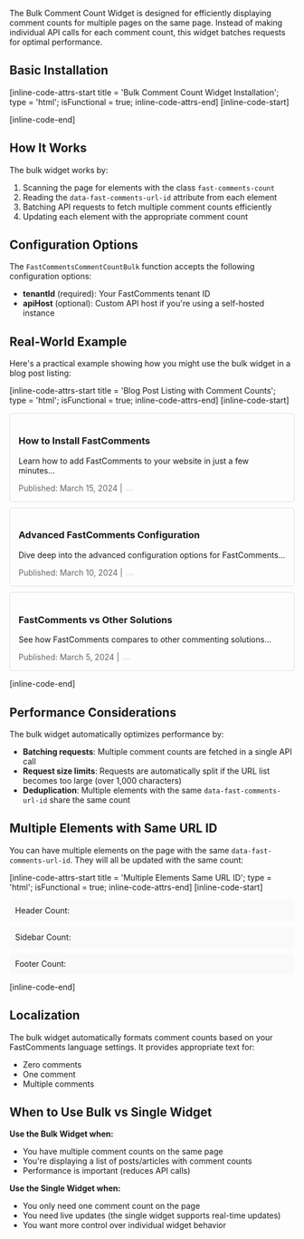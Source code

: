 The Bulk Comment Count Widget is designed for efficiently displaying comment counts for multiple pages on the same page. Instead of making individual API calls for each comment count, this widget batches requests for optimal performance.

## Basic Installation

[inline-code-attrs-start title = 'Bulk Comment Count Widget Installation'; type = 'html'; isFunctional = true; inline-code-attrs-end]
[inline-code-start]
<script src="https://cdn.fastcomments.com/js/embed-widget-comment-count-bulk.min.js"></script>

<!-- Multiple elements with comment counts -->
<div class="fast-comments-count" data-fast-comments-url-id="page-1"></div>
<div class="fast-comments-count" data-fast-comments-url-id="page-2"></div>
<div class="fast-comments-count" data-fast-comments-url-id="page-3"></div>

<script>
    window.FastCommentsCommentCountBulk({
        tenantId: 'demo'
    });
</script>
[inline-code-end]

## How It Works

The bulk widget works by:

1. Scanning the page for elements with the class `fast-comments-count`
2. Reading the `data-fast-comments-url-id` attribute from each element
3. Batching API requests to fetch multiple comment counts efficiently
4. Updating each element with the appropriate comment count

## Configuration Options

The `FastCommentsCommentCountBulk` function accepts the following configuration options:

- **tenantId** (required): Your FastComments tenant ID
- **apiHost** (optional): Custom API host if you're using a self-hosted instance

## Real-World Example

Here's a practical example showing how you might use the bulk widget in a blog post listing:

[inline-code-attrs-start title = 'Blog Post Listing with Comment Counts'; type = 'html'; isFunctional = true; inline-code-attrs-end]
[inline-code-start]
<script src="https://cdn.fastcomments.com/js/embed-widget-comment-count-bulk.min.js"></script>

<style>
    .blog-post {
        border: 1px solid #ddd;
        margin: 10px 0;
        padding: 15px;
        border-radius: 5px;
    }
    .post-meta {
        color: #666;
        font-size: 14px;
        margin-top: 10px;
    }
    .comment-count {
        background: #e7f3ff;
        padding: 2px 8px;
        border-radius: 12px;
        font-size: 12px;
        display: inline-block;
    }
</style>

<div class="blog-post">
    <h3>How to Install FastComments</h3>
    <p>Learn how to add FastComments to your website in just a few minutes...</p>
    <div class="post-meta">
        Published: March 15, 2024 | 
        <span class="fast-comments-count comment-count" data-fast-comments-url-id="how-to-install-fastcomments"></span>
    </div>
</div>

<div class="blog-post">
    <h3>Advanced FastComments Configuration</h3>
    <p>Dive deep into the advanced configuration options for FastComments...</p>
    <div class="post-meta">
        Published: March 10, 2024 | 
        <span class="fast-comments-count comment-count" data-fast-comments-url-id="advanced-fastcomments-config"></span>
    </div>
</div>

<div class="blog-post">
    <h3>FastComments vs Other Solutions</h3>
    <p>See how FastComments compares to other commenting solutions...</p>
    <div class="post-meta">
        Published: March 5, 2024 | 
        <span class="fast-comments-count comment-count" data-fast-comments-url-id="fastcomments-comparison"></span>
    </div>
</div>

<script>
    window.FastCommentsCommentCountBulk({
        tenantId: 'demo'
    });
</script>
[inline-code-end]

## Performance Considerations

The bulk widget automatically optimizes performance by:

- **Batching requests**: Multiple comment counts are fetched in a single API call
- **Request size limits**: Requests are automatically split if the URL list becomes too large (over 1,000 characters)
- **Deduplication**: Multiple elements with the same `data-fast-comments-url-id` share the same count

## Multiple Elements with Same URL ID

You can have multiple elements on the page with the same `data-fast-comments-url-id`. They will all be updated with the same count:

[inline-code-attrs-start title = 'Multiple Elements Same URL ID'; type = 'html'; isFunctional = true; inline-code-attrs-end]
[inline-code-start]
<script src="https://cdn.fastcomments.com/js/embed-widget-comment-count-bulk.min.js"></script>

<style>
    .count-example {
        margin: 10px 0;
        padding: 10px;
        background: #f9f9f9;
        border-radius: 5px;
    }
</style>

<div class="count-example">
    Header Count: <span class="fast-comments-count" data-fast-comments-url-id="shared-article"></span>
</div>

<div class="count-example">
    Sidebar Count: <span class="fast-comments-count" data-fast-comments-url-id="shared-article"></span>
</div>

<div class="count-example">
    Footer Count: <span class="fast-comments-count" data-fast-comments-url-id="shared-article"></span>
</div>

<script>
    window.FastCommentsCommentCountBulk({
        tenantId: 'demo'
    });
</script>
[inline-code-end]

## Localization

The bulk widget automatically formats comment counts based on your FastComments language settings. It provides appropriate text for:

- Zero comments
- One comment  
- Multiple comments

## When to Use Bulk vs Single Widget

**Use the Bulk Widget when:**
- You have multiple comment counts on the same page
- You're displaying a list of posts/articles with comment counts
- Performance is important (reduces API calls)

**Use the Single Widget when:**
- You only need one comment count on the page
- You need live updates (the single widget supports real-time updates)
- You want more control over individual widget behavior
